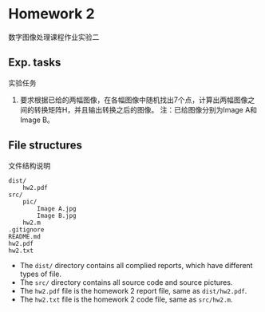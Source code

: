 # Homework 2
数字图像处理课程作业实验二

## Exp. tasks
实验任务

1. 要求根据已给的两幅图像，在各幅图像中随机找出7个点，计算出两幅图像之间的转换矩阵H，并且输出转换之后的图像。
注：已给图像分别为Image A和Image B。

## File structures
文件结构说明

```
dist/
    hw2.pdf
src/
    pic/
        Image A.jpg
        Image B.jpg
    hw2.m
.gitignore
README.md
hw2.pdf
hw2.txt
```

- The `dist/` directory contains all complied reports, which have different types of file.
- The `src/` directory contains all source code and source pictures.
- The `hw2.pdf` file is the homework 2 report file, same as `dist/hw2.pdf`.
- The `hw2.txt` file is the homework 2 code file, same as `src/hw2.m`.
